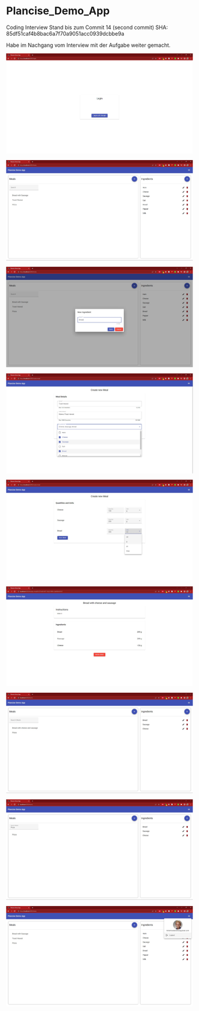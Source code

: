 # Plancise_Demo_App

  Coding Interview Stand bis zum Commit 14 (second commit) SHA: 85df51caf4b8bac6a7f70a9051acc0939dcbbe9a
  
  Habe im Nachgang vom Interview mit der Aufgabe weiter gemacht.
  
  
  ![Login](https://github.com/stefan-hinterhoelzl/Plancise_Demo_App/blob/master/images/login.jpg)
  
  ![Main Screen](https://github.com/stefan-hinterhoelzl/Plancise_Demo_App/blob/master/images/main-screen.jpg)
  
  ![Create Ingredient](https://github.com/stefan-hinterhoelzl/Plancise_Demo_App/blob/master/images/ingredient-add.jpg)
  
  ![make a meal](https://github.com/stefan-hinterhoelzl/Plancise_Demo_App/blob/master/images/make%20a%20meal%201.jpg)
  
  ![make a meal](https://github.com/stefan-hinterhoelzl/Plancise_Demo_App/blob/master/images/make%20a%20meal%202.jpg)
  
  ![meal view](https://github.com/stefan-hinterhoelzl/Plancise_Demo_App/blob/master/images/meal%20view.jpg)
  
  ![serach](https://github.com/stefan-hinterhoelzl/Plancise_Demo_App/blob/master/images/search-meal.jpg)
    
  ![search2](https://github.com/stefan-hinterhoelzl/Plancise_Demo_App/blob/master/images/search-meal-2.jpg)
  
  ![logout](https://github.com/stefan-hinterhoelzl/Plancise_Demo_App/blob/master/images/logout.jpg)
  
 

  
